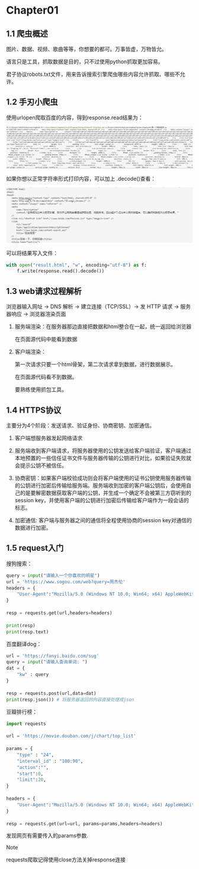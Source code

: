 # Chapter01

## 1.1 爬虫概述

图片、数据、视频、歌曲等等，你想要的都可。万事皆虚，万物皆允。

语言只是工具，抓取数据是目的，只不过使用python抓取更加容易。

君子协议robots.txt文件，用来告诉搜索引擎爬虫哪些内容允许抓取、哪些不允许。

## 1.2 手刃小爬虫

使用urlopen爬取百度的内容，得到response.read结果为：

![urlopen爬取百度](../photo/image1.png)

如果你想以正常字符串形式打印内容，可以加上 .decode()查看：

![decode()查看字符串结果](../photo/image2.png)

可以将结果写入文件：

```python
with open("result.html", "w", encoding="utf-8") as f:
    f.write(response.read().decode())
```

## 1.3 web请求过程解析

浏览器输入网址 → DNS 解析 → 建立连接（TCP/SSL）→ 发 HTTP 请求 → 服务器响应 → 浏览器渲染页面

1. 服务端渲染：在服务器那边直接把数据和html整合在一起，统一返回给浏览器

    在页面源代码中能看到数据

2. 客户端渲染：

    第一次请求只要一个html骨架，第二次请求拿到数据，进行数据展示。

    在页面源代码看不到数据。

    要熟练使用抓包工具。

## 1.4 HTTPS协议

主要分为4个阶段：发送请求、验证身份、协商密钥、加密通信。

1. 客户端想服务器发起网络请求

2. 服务端收到客户端请求，将服务器使用的公钥发送给客户端验证，客户端通过本地预置的一些信任证书文件与服务器传输的公钥进行对比，如果验证失败就会提示公钥不被信任。

3. 协商密钥：如果客户端校验成功则会将客户端使用的证书公钥使用服务器传输的公钥进行加密后传输给服务端。服务端收到加密的客户端公钥后，会使用自己的是要解密数据获取客户端的公钥，并生成一个确定不会被第三方窃听到的session key，并使用客户端的公钥进行加密后传输给客户端作为一段会话的标志。

4. 加密通信: 客户端与服务器之间的通信将全程使用协商的session key对通信的数据进行加密。

## 1.5 request入门

搜狗搜索：

```python
query = input("请输入一个你喜欢的明星")
url = 'https://www.sogou.com/web?query=周杰伦'
headers = {
    "User-Agent":"Mozilla/5.0 (Windows NT 10.0; Win64; x64) AppleWebKit/537.36 (KHTML, like Gecko) Chrome/137.0.0.0 Safari/537.36"
}

resp = requests.get(url,headers=headers)

print(resp)
print(resp.text)
```

百度翻译dog：

```python
url = 'https://fanyi.baidu.com/sug'
query = input("请输入查询单词: ")
dat = {
    "kw" : query
}

resp = requests.post(url,data=dat)
print(resp.json()) # 将服务器返回的内容直接处理成json
```

豆瓣排行榜：

```python
import requests

url = 'https://movie.douban.com/j/chart/top_list'

params = {
    "type" : "24",
    "interval_id" : "100:90",
    "action":"",
    "start":0,
    "limit":20,
}

headers = {
    "User-Agent":"Mozilla/5.0 (Windows NT 10.0; Win64; x64) AppleWebKit/537.36 (KHTML, like Gecko) Chrome/137.0.0.0 Safari/537.36"
}

resp = requests.get(url=url, params=params,headers=headers)
```

发现网页有需要传入的params参数.

> [!Note]
> requests爬取记得使用close方法关掉response连接